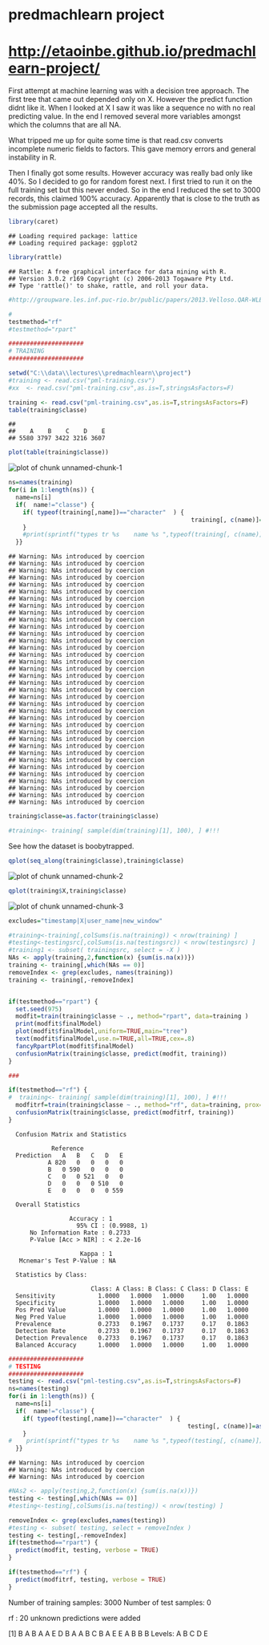 predmachlearn project
========================================================
# http://etaoinbe.github.io/predmachlearn-project/ 

First attempt at machine learning was with a decision tree approach. The first tree that came out depended only on X. 
However the predict function didnt like it. When I looked at X I saw it was like a sequence no with no real predicting value. 
In the end I removed several more variables amongst which the columns that are all NA. 

What tripped me up for quite some time is that read.csv converts incomplete
numeric fields to factors. This gave memory errors and general instability in R.
 
Then I finally got some results. However accuracy was really bad only like 40%. 
So I decided to go for random forest next. I first tried to run it on the full training set but this never ended. 
So in the end I reduced the set to 3000 records, this claimed 100% accuracy. 
Apparently that is close to the truth as the submission page accepted all the results. 


```r
library(caret)
```

```
## Loading required package: lattice
## Loading required package: ggplot2
```

```r
library(rattle)
```

```
## Rattle: A free graphical interface for data mining with R.
## Version 3.0.2 r169 Copyright (c) 2006-2013 Togaware Pty Ltd.
## Type 'rattle()' to shake, rattle, and roll your data.
```

```r
#http://groupware.les.inf.puc-rio.br/public/papers/2013.Velloso.QAR-WLE.pdf

#
testmethod="rf"
#testmethod="rpart" 

#####################
# TRAINING
#####################

setwd("C:\\data\\lectures\\predmachlearn\\project") 
#training <- read.csv("pml-training.csv")
#xx  <- read.csv("pml-training.csv",as.is=T,stringsAsFactors=F)

training <- read.csv("pml-training.csv",as.is=T,stringsAsFactors=F)
table(training$classe)
```

```
## 
##    A    B    C    D    E 
## 5580 3797 3422 3216 3607
```

```r
plot(table(training$classe))
```

![plot of chunk unnamed-chunk-1](figure/unnamed-chunk-1.png) 

```r
ns=names(training)
for(i in 1:length(ns)) { 
  name=ns[i] 
  if(  name!="classe") { 
    if( typeof(training[,name])=="character"  ) {  
                                                   training[, c(name)]=as.numeric( training[, c(name)] )  ;
    }
    #print(sprintf("types tr %s    name %s ",typeof(training[, c(name)]), name ) )
  }}
```

```
## Warning: NAs introduced by coercion
## Warning: NAs introduced by coercion
## Warning: NAs introduced by coercion
## Warning: NAs introduced by coercion
## Warning: NAs introduced by coercion
## Warning: NAs introduced by coercion
## Warning: NAs introduced by coercion
## Warning: NAs introduced by coercion
## Warning: NAs introduced by coercion
## Warning: NAs introduced by coercion
## Warning: NAs introduced by coercion
## Warning: NAs introduced by coercion
## Warning: NAs introduced by coercion
## Warning: NAs introduced by coercion
## Warning: NAs introduced by coercion
## Warning: NAs introduced by coercion
## Warning: NAs introduced by coercion
## Warning: NAs introduced by coercion
## Warning: NAs introduced by coercion
## Warning: NAs introduced by coercion
## Warning: NAs introduced by coercion
## Warning: NAs introduced by coercion
## Warning: NAs introduced by coercion
## Warning: NAs introduced by coercion
## Warning: NAs introduced by coercion
## Warning: NAs introduced by coercion
## Warning: NAs introduced by coercion
## Warning: NAs introduced by coercion
## Warning: NAs introduced by coercion
## Warning: NAs introduced by coercion
## Warning: NAs introduced by coercion
## Warning: NAs introduced by coercion
## Warning: NAs introduced by coercion
## Warning: NAs introduced by coercion
## Warning: NAs introduced by coercion
## Warning: NAs introduced by coercion
```

```r
training$classe=as.factor(training$classe)

#training<- training[ sample(dim(training)[1], 100), ] #!!!
```

See how the dataset is boobytrapped.


```r
qplot(seq_along(training$classe),training$classe)
```

![plot of chunk unnamed-chunk-2](figure/unnamed-chunk-2.png) 


```r
qplot(training$X,training$classe)
```

![plot of chunk unnamed-chunk-3](figure/unnamed-chunk-3.png) 


```r
excludes="timestamp|X|user_name|new_window"

#training<-training[,colSums(is.na(training)) < nrow(training) ] 
#testing<-testingsrc[,colSums(is.na(testingsrc)) < nrow(testingsrc) ]
#training1 <- subset( trainingsrc, select = -X )
NAs <- apply(training,2,function(x) {sum(is.na(x))}) 
training <- training[,which(NAs == 0)] 
removeIndex <- grep(excludes, names(training))
training <- training[,-removeIndex]


if(testmethod=="rpart") {
  set.seed(975)
  modfit=train(training$classe ~ ., method="rpart", data=training )
  print(modfit$finalModel)
  plot(modfit$finalModel,uniform=TRUE,main="tree")
  text(modfit$finalModel,use.n=TRUE,all=TRUE,cex=.8)
  fancyRpartPlot(modfit$finalModel)  
  confusionMatrix(training$classe, predict(modfit, training))
}

### 
```


```r
if(testmethod=="rf") {  
#  training<- training[ sample(dim(training)[1], 100), ] #!!!
  modfitrf=train(training$classe ~ ., method="rf", data=training, prox=TRUE )
  confusionMatrix(training$classe, predict(modfitrf, training))
}
```

```
  Confusion Matrix and Statistics
  
            Reference
  Prediction   A   B   C   D   E
           A 820   0   0   0   0
           B   0 590   0   0   0
           C   0   0 521   0   0
           D   0   0   0 510   0
           E   0   0   0   0 559
  
  Overall Statistics
                                       
                 Accuracy : 1          
                   95% CI : (0.9988, 1)
      No Information Rate : 0.2733     
      P-Value [Acc > NIR] : < 2.2e-16  
                                       
                    Kappa : 1          
   Mcnemar's Test P-Value : NA         
  
  Statistics by Class:
  
                       Class: A Class: B Class: C Class: D Class: E
  Sensitivity            1.0000   1.0000   1.0000     1.00   1.0000
  Specificity            1.0000   1.0000   1.0000     1.00   1.0000
  Pos Pred Value         1.0000   1.0000   1.0000     1.00   1.0000
  Neg Pred Value         1.0000   1.0000   1.0000     1.00   1.0000
  Prevalence             0.2733   0.1967   0.1737     0.17   0.1863
  Detection Rate         0.2733   0.1967   0.1737     0.17   0.1863
  Detection Prevalence   0.2733   0.1967   0.1737     0.17   0.1863
  Balanced Accuracy      1.0000   1.0000   1.0000     1.00   1.0000
```


```r
#####################
# TESTING
#####################
testing <- read.csv("pml-testing.csv",as.is=T,stringsAsFactors=F)
ns=names(testing)
for(i in 1:length(ns)) { 
  name=ns[i] 
  if(  name!="classe") { 
    if( typeof(testing[,name])=="character"  ) { 
                                                  testing[, c(name)]=as.numeric( testing[, c(name)] )  ;
    }
#    print(sprintf("types tr %s    name %s ",typeof(testing[, c(name)]), name ) )
  }}
```

```
## Warning: NAs introduced by coercion
## Warning: NAs introduced by coercion
## Warning: NAs introduced by coercion
```

```r
#NAs2 <- apply(testing,2,function(x) {sum(is.na(x))}) 
testing <- testing[,which(NAs == 0)] 
#testing<-testing[,colSums(is.na(testing)) < nrow(testing) ] 

removeIndex <- grep(excludes,names(testing))
#testing <- subset( testing, select = removeIndex )
testing <- testing[,-removeIndex]
if(testmethod=="rpart") {
  predict(modfit, testing, verbose = TRUE)
}
```



```r
if(testmethod=="rf") {
  predict(modfitrf, testing, verbose = TRUE)
}
```

Number of training samples: 3000 
Number of test samples:     0 

rf : 20 unknown predictions were added

 [1] B A B A A E D B A A B C B A E E A B B B
Levels: A B C D E




